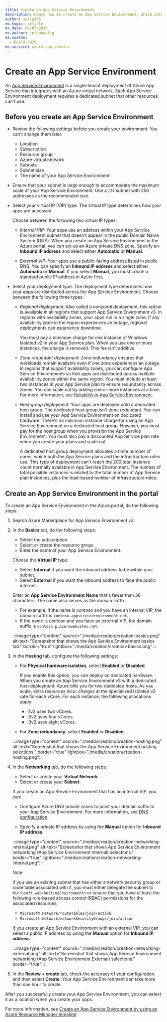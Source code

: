 ```yaml
---
title: Create an App Service Environment
description: Learn how to create an App Service Environment, which integrates with an Azure virtual network and supports internal or external virtual IP types.
author: seligj95
ms.topic: article
ms.date: 05/07/2025
ms.author: jordanselig
ms.custom:
  - build-2025
ms.service: azure-app-service
---
```


# Create an App Service Environment

An [App Service Environment][Intro] is a single-tenant deployment of Azure App Service that integrates with an Azure virtual network. Each App Service Environment deployment requires a dedicated subnet that other resources can't use.

## Before you create an App Service Environment

- Review the following settings before you create your environment. You can't change them later.

  - Location
  - Subscription
  - Resource group
  - Azure virtual network
  - Subnets
  - Subnet size
  - The name of your App Service Environment

- Ensure that your subnet is large enough to accommodate the maximum scale of your App Service Environment. Use a `/24` subnet with 256 addresses as the recommended size.

- Select your virtual IP (VIP) type. The virtual IP type determines how your apps are accessed.

   Choose between the following two virtual IP types:

    - *Internal VIP:* Your apps use an address within your App Service Environment subnet that doesn't appear in the public Domain Name System (DNS). When you create an App Service Environment in the Azure portal, you can set up an Azure private DNS zone. Specify an **Inbound IP address** and select either **Automatic** or **Manual**.

    - *External VIP:* Your apps use a public-facing address listed in public DNS. You can specify an **Inbound IP address** and select either **Automatic** or **Manual**. If you select **Manual**, you must create a standard public IP address in Azure first.

- Select your deployment type. The deployment type determines how your apps are distributed across the App Service Environment. Choose between the following three types:
    
   - *Regional deployment:* Also called a *nonzonal* deployment, this option is available in all regions that support App Service Environment v3. In regions with availability zones, your apps run in a single zone. If any availability zone in the region experiences an outage, regional deployments can experience downtime.
     
     You must pay a minimum charge for one instance of Windows Isolated v2 in your App Service plan. When you use one or more instances, the charge is removed. This fee isn't additive.
    
   - *Zone redundant deployment:* Zone redundancy ensures that workloads remain available even if one zone experiences an outage. In regions that support availability zones, you can configure App Service Environments so that apps are distributed across multiple availability zones within the same region. You must include at least two instances in your App Service plan to ensure redundancy across zones. You can scale out by adding one or more instances at a time. For more information, see [Reliability in App Service Environment](../../reliability/reliability-app-service-environment.md).
   
   - *Host group deployment:* Your apps are deployed onto a dedicated host group. The dedicated host group isn't zone redundant. You can install and use your App Service Environment on dedicated hardware. There's no minimum instance charge for using an App Service Environment on a dedicated host group. However, you must pay for the host group when you provision the App Service Environment. You must also pay a discounted App Service plan rate when you create your plans and scale out.
   
     A dedicated host group deployment allocates a finite number of cores, which both the App Service plans and the infrastructure roles use. This type of deployment can't reach the 200 total instance count normally available in App Service Environment. The number of total possible instances is related to the total number of App Service plan instances, plus the load-based number of infrastructure roles.

## Create an App Service Environment in the portal

To create an App Service Environment in the Azure portal, do the following steps:

1. Search Azure Marketplace for *App Service Environment v3*.

1. In the **Basics** tab, do the following steps:

   - Select the subscription.
   - Select or create the resource group.
   - Enter the name of your App Service Environment.

   Choose the **Virtual IP** type:

   - Select **Internal** if you want the inbound address to be within your subnet.
   - Select **External** if you want the inbound address to face the public internet.

   Enter an **App Service Environment Name** that's fewer than 36 characters. The name also serves as the domain suffix.

     - For example, if the name is *contoso* and you have an internal VIP, the domain suffix is `contoso.appserviceenvironment.net`.
     - If the name is *contoso* and you have an external VIP, the domain suffix is `contoso.p.azurewebsites.net`. 

   :::image type="content" source="./media/creation/creation-basics.png" alt-text="Screenshot that shows the App Service Environment basics tab." border="true" lightbox="./media/creation/creation-basics.png":::

1. In the **Hosting** tab, configure the following settings:

   - For **Physical hardware isolation**, select **Enabled** or **Disabled**.
   
     If you enable this option, you can deploy on dedicated hardware. When you create an App Service Environment v3 with a dedicated host deployment, Azure bills you for two dedicated hosts. As you scale, extra resources incur charges at the specialized Isolated v2 rate for each vCore. For each instance, the following allocations apply:
   
     - I1v2 uses two vCores.
     - I2v2 uses four vCores.
     - I3v2 uses eight vCores.
     
   - For **Zone redundancy**, select **Enabled** or **Disabled**.

   :::image type="content" source="./media/creation/creation-hosting.png" alt-text="Screenshot that shows the App Service Environment hosting selections." border="true" lightbox="./media/creation/creation-hosting.png":::
   
1. In the **Networking** tab, do the following steps:

    - Select or create your **Virtual Network**.
    - Select or create your **Subnet**.
    
     If you create an App Service Environment that has an internal VIP, you can:
     
     - Configure Azure DNS private zones to point your domain suffix to your App Service Environment. For more information, see [DNS configuration](/azure/app-service/environment/using#dns-configuration).

     - Specify a private IP address by using the **Manual** option for **Inbound IP address**.

   :::image type="content" source="./media/creation/creation-networking-internal.png" alt-text="Screenshot that shows App Service Environment networking (App Service Environment Internal) selections." border="true" lightbox="./media/creation/creation-networking-internal.png":::

      > [!NOTE]
   > If you use an existing subnet that has either a network security group or route table associated with it, you must either delegate the subnet to `Microsoft.web/hostingEnvironments` or ensure that you have at least the following role-based access control (RBAC) permissions for the associated resources:
   > * `Microsoft.Network/routeTables/join/action`
   > * `Microsoft.Network/networkSecurityGroups/join/action`

   If you create an App Service Environment with an external VIP, you can select a public IP address by using the **Manual** option for **Inbound IP address**.

   :::image type="content" source="./media/creation/creation-networking-external.png" alt-text="Screenshot that shows App Service Environment networking (App Service Environment External) selections." border="true":::

1. In the **Review + create** tab, check the accuracy of your configuration, and then select **Create**. Your App Service Environment can take more than one hour to create. 

After you successfully create your App Service Environment, you can select it as a location when you create your apps.

For more information, see [Create an App Service Environment by using an Azure Resource Manager template](how-to-create-from-template.md).

<!--Links-->
[Intro]: ./overview.md
[UseAppServiceEnvironment]: ./using.md
